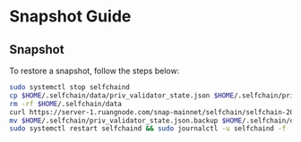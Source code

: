 # Snapshot Guide

## Snapshot
To restore a snapshot, follow the steps below:

```bash
sudo systemctl stop selfchaind
cp $HOME/.selfchain/data/priv_validator_state.json $HOME/.selfchain/priv_validator_state.json.backup
rm -rf $HOME/.selfchain/data
curl https://server-1.ruangnode.com/snap-mainnet/selfchain/selfchain-2025-02-07-1693160.tar.lz4 | lz4 -dc - | tar -xf - -C $HOME/.selfchain
mv $HOME/.selfchain/priv_validator_state.json.backup $HOME/.selfchain/data/priv_validator_state.json
sudo systemctl restart selfchaind && sudo journalctl -u selfchaind -f
```

